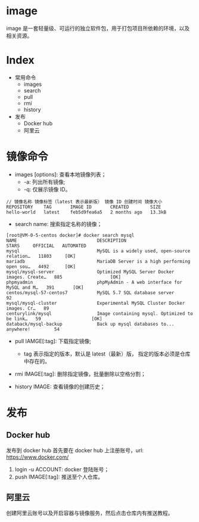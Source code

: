 # image

image 是一套轻量级、可运行的独立软件包，用于打包项目所依赖的环境，以及相关资源。

# Index

- 常用命令
  - images
  - search
  - pull
  - rmi
  - history
- 发布
  - Docker hub
  - 阿里云

# 镜像命令

- images [options]: 查看本地镜像列表；
  - -a: 列出所有镜像;
  - -q: 仅展示镜像 ID。

```
// 镜像名称 镜像标签（latest 表示最新版） 镜像 ID 创建时间 镜像大小
REPOSITORY    TAG       IMAGE ID       CREATED        SIZE
hello-world   latest    feb5d9fea6a5   2 months ago   13.3kB
```

- search name: 搜索指定名称的镜像；

```
[root@VM-0-5-centos docker]# docker search mysql
NAME                              DESCRIPTION                                     STARS     OFFICIAL   AUTOMATED
mysql                             MySQL is a widely used, open-source relation…   11803     [OK]
mariadb                           MariaDB Server is a high performing open sou…   4492      [OK]
mysql/mysql-server                Optimized MySQL Server Docker images. Create…   885                  [OK]
phpmyadmin                        phpMyAdmin - A web interface for MySQL and M…   391       [OK]
centos/mysql-57-centos7           MySQL 5.7 SQL database server                   92
mysql/mysql-cluster               Experimental MySQL Cluster Docker images. Cr…   89
centurylink/mysql                 Image containing mysql. Optimized to be link…   59                   [OK]
databack/mysql-backup             Back up mysql databases to... anywhere!         54
```

- pull IAMGE[:tag]: 下载指定镜像;

  - tag 表示指定的版本，默认是 latest（最新）版， 指定的版本必须是仓库中存在的。

- rmi IMAGE[:tag]: 删除指定镜像，批量删除以空格分割；

- history IMAGE: 查看镜像的创建历史；

# 发布

## Docker hub

发布到 docker hub 首先要在 docker hub 上注册账号，url: https://www.docker.com/

1. login -u ACCOUNT: docker 登陆账号；
2. push IMAGE[:tag]: 推送至个人仓库。

## 阿里云

创建阿里云账号以及开启容器与镜像服务，然后点击仓库内有推送教程。
